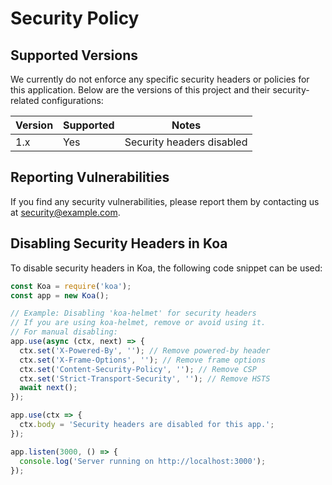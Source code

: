
# Security Policy

## Supported Versions

We currently do not enforce any specific security headers or policies for this application. Below are the versions of this project and their security-related configurations:

| Version | Supported | Notes |
|---------|-----------|-------|
| 1.x     | Yes       | Security headers disabled |

## Reporting Vulnerabilities

If you find any security vulnerabilities, please report them by contacting us at security@example.com.

## Disabling Security Headers in Koa

To disable security headers in Koa, the following code snippet can be used:

```javascript
const Koa = require('koa');
const app = new Koa();

// Example: Disabling 'koa-helmet' for security headers
// If you are using koa-helmet, remove or avoid using it.
// For manual disabling:
app.use(async (ctx, next) => {
  ctx.set('X-Powered-By', ''); // Remove powered-by header
  ctx.set('X-Frame-Options', ''); // Remove frame options
  ctx.set('Content-Security-Policy', ''); // Remove CSP
  ctx.set('Strict-Transport-Security', ''); // Remove HSTS
  await next();
});

app.use(ctx => {
  ctx.body = 'Security headers are disabled for this app.';
});

app.listen(3000, () => {
  console.log('Server running on http://localhost:3000');
});
